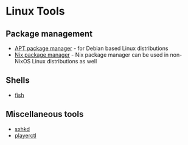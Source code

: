 # Linux Tools

## Package management

- [APT package manager](apt.md) - for Debian based Linux distributions
- [Nix package manager](../../nixos/nix-env.md) - Nix package manager can be
  used in non-NixOS Linux distributions as well

## Shells

- [fish](fish.md)

## Miscellaneous tools

- [sxhkd](sxhkd.md)
- [playerctl](playerctl.md)
